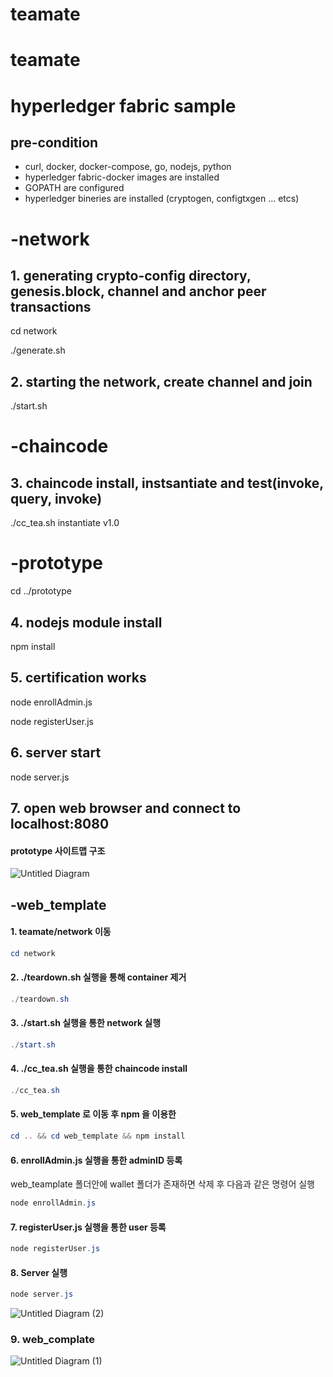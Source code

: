 # teamate

# teamate

# hyperledger fabric sample 

## pre-condition

* curl, docker, docker-compose, go, nodejs, python 
* hyperledger fabric-docker images are installed
* GOPATH are configured
* hyperledger bineries are installed (cryptogen, configtxgen ... etcs)

# -network

## 1. generating crypto-config directory, genesis.block, channel and anchor peer transactions

cd network

./generate.sh

## 2. starting the network, create channel and join 

./start.sh

# -chaincode

## 3. chaincode install, instsantiate and test(invoke, query, invoke)

./cc_tea.sh instantiate v1.0

# -prototype

cd ../prototype

## 4. nodejs module install

npm install

## 5. certification works

node enrollAdmin.js

node registerUser.js

## 6. server start

node server.js

## 7. open web browser and connect to localhost:8080

 

#### prototype 사이트맵 구조

![Untitled Diagram](https://user-images.githubusercontent.com/65533291/89749628-89b5cf80-db03-11ea-9c5b-21dc6bd79e92.png)




## -web_template

#### 1. teamate/network 이동

```powershell
cd network 
```



#### 2. ./teardown.sh 실행을 통해 container 제거

```powershell
./teardown.sh
```



#### 3. ./start.sh 실행을 통한 network 실행

```powershell
./start.sh
```



#### 4. ./cc_tea.sh 실행을 통한 chaincode install

```powershell
./cc_tea.sh
```



#### 5. web_template 로 이동 후 npm 을 이용한 

```powershell
cd .. && cd web_template && npm install
```



#### 6. enrollAdmin.js 실행을 통한 adminID 등록

web_teamplate 폴더안에 wallet 폴더가 존재하면 삭제 후 다음과 같은 명령어 실행

```powershell
node enrollAdmin.js
```



#### 7. registerUser.js 실행을 통한 user 등록

```powershell
node registerUser.js
```



#### 8. Server 실행

```powershell
node server.js
```

![Untitled Diagram (2)](https://user-images.githubusercontent.com/65533291/89753988-30ef3280-db15-11ea-83ca-3edb29e07ff6.png)


### 9. web_complate 


![Untitled Diagram (1)](https://user-images.githubusercontent.com/65533291/89756265-ee315880-db1c-11ea-9b1f-fc196f2b2dba.png)




